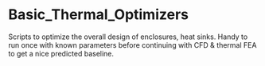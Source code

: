 # Basic_Thermal_Optimizers
Scripts to optimize the overall design of enclosures, heat sinks.
Handy to run once with known parameters before continuing with CFD & thermal FEA to get a nice predicted baseline.

